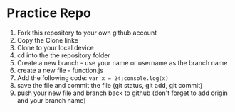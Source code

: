 # Practice Repo

1. Fork this repository to your own github account
2. Copy the Clone linke
3. Clone to your local device
4. cd into the the repository folder
5. Create a new branch - use your name or username as the branch name
6. create a new file - function.js
7. Add the following code:   `var x = 24;console.log(x)`
8. save the file and commit the file (git status, git add, git commit)
9. push your new file and branch back to github (don't forget to add origin and your branch name)